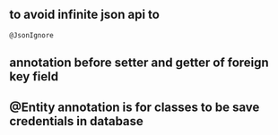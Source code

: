 ## to avoid infinite json api  to 
    @JsonIgnore
## annotation before setter and getter of foreign key field


## @Entity annotation is for classes to be save credentials in database